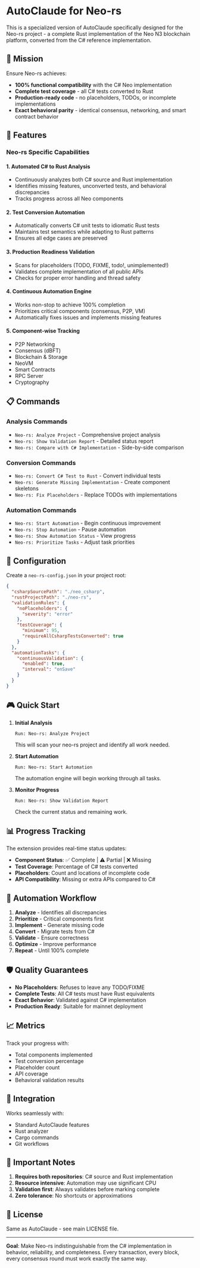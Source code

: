 # AutoClaude for Neo-rs

This is a specialized version of AutoClaude specifically designed for the Neo-rs project - a complete Rust implementation of the Neo N3 blockchain platform, converted from the C# reference implementation.

## 🎯 Mission

Ensure Neo-rs achieves:
- **100% functional compatibility** with the C# Neo implementation
- **Complete test coverage** - all C# tests converted to Rust
- **Production-ready code** - no placeholders, TODOs, or incomplete implementations
- **Exact behavioral parity** - identical consensus, networking, and smart contract behavior

## 🚀 Features

### Neo-rs Specific Capabilities

#### 1. **Automated C# to Rust Analysis**
- Continuously analyzes both C# source and Rust implementation
- Identifies missing features, unconverted tests, and behavioral discrepancies
- Tracks progress across all Neo components

#### 2. **Test Conversion Automation**
- Automatically converts C# unit tests to idiomatic Rust tests
- Maintains test semantics while adapting to Rust patterns
- Ensures all edge cases are preserved

#### 3. **Production Readiness Validation**
- Scans for placeholders (TODO, FIXME, todo!, unimplemented!)
- Validates complete implementation of all public APIs
- Checks for proper error handling and thread safety

#### 4. **Continuous Automation Engine**
- Works non-stop to achieve 100% completion
- Prioritizes critical components (consensus, P2P, VM)
- Automatically fixes issues and implements missing features

#### 5. **Component-wise Tracking**
- P2P Networking
- Consensus (dBFT)
- Blockchain & Storage
- NeoVM
- Smart Contracts
- RPC Server
- Cryptography

## 📋 Commands

### Analysis Commands
- `Neo-rs: Analyze Project` - Comprehensive project analysis
- `Neo-rs: Show Validation Report` - Detailed status report
- `Neo-rs: Compare with C# Implementation` - Side-by-side comparison

### Conversion Commands
- `Neo-rs: Convert C# Test to Rust` - Convert individual tests
- `Neo-rs: Generate Missing Implementation` - Create component skeletons
- `Neo-rs: Fix Placeholders` - Replace TODOs with implementations

### Automation Commands
- `Neo-rs: Start Automation` - Begin continuous improvement
- `Neo-rs: Stop Automation` - Pause automation
- `Neo-rs: Show Automation Status` - View progress
- `Neo-rs: Prioritize Tasks` - Adjust task priorities

## 🔧 Configuration

Create a `neo-rs-config.json` in your project root:

```json
{
  "csharpSourcePath": "./neo_csharp",
  "rustProjectPath": "./neo-rs",
  "validationRules": {
    "noPlaceholders": {
      "severity": "error"
    },
    "testCoverage": {
      "minimum": 95,
      "requireAllCsharpTestsConverted": true
    }
  },
  "automationTasks": {
    "continuousValidation": {
      "enabled": true,
      "interval": "onSave"
    }
  }
}
```

## 🎮 Quick Start

1. **Initial Analysis**
   ```
   Run: Neo-rs: Analyze Project
   ```
   This will scan your neo-rs project and identify all work needed.

2. **Start Automation**
   ```
   Run: Neo-rs: Start Automation
   ```
   The automation engine will begin working through all tasks.

3. **Monitor Progress**
   ```
   Run: Neo-rs: Show Validation Report
   ```
   Check the current status and remaining work.

## 📊 Progress Tracking

The extension provides real-time status updates:

- **Component Status**: ✅ Complete | ⚠️ Partial | ❌ Missing
- **Test Coverage**: Percentage of C# tests converted
- **Placeholders**: Count and locations of incomplete code
- **API Compatibility**: Missing or extra APIs compared to C#

## 🔄 Automation Workflow

1. **Analyze** - Identifies all discrepancies
2. **Prioritize** - Critical components first
3. **Implement** - Generate missing code
4. **Convert** - Migrate tests from C#
5. **Validate** - Ensure correctness
6. **Optimize** - Improve performance
7. **Repeat** - Until 100% complete

## 🛡️ Quality Guarantees

- **No Placeholders**: Refuses to leave any TODO/FIXME
- **Complete Tests**: All C# tests must have Rust equivalents
- **Exact Behavior**: Validated against C# implementation
- **Production Ready**: Suitable for mainnet deployment

## 📈 Metrics

Track your progress with:
- Total components implemented
- Test conversion percentage
- Placeholder count
- API coverage
- Behavioral validation results

## 🤝 Integration

Works seamlessly with:
- Standard AutoClaude features
- Rust analyzer
- Cargo commands
- Git workflows

## 🚨 Important Notes

1. **Requires both repositories**: C# source and Rust implementation
2. **Resource intensive**: Automation may use significant CPU
3. **Validation first**: Always validates before marking complete
4. **Zero tolerance**: No shortcuts or approximations

## 📝 License

Same as AutoClaude - see main LICENSE file.

---

**Goal**: Make Neo-rs indistinguishable from the C# implementation in behavior, reliability, and completeness. Every transaction, every block, every consensus round must work exactly the same way.